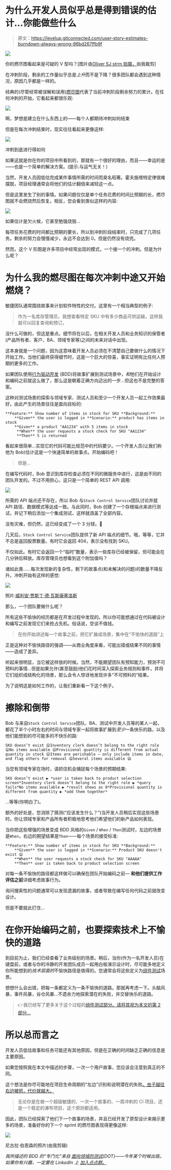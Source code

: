 # 为什么开发人员似乎总是得到错误的估计…你能做些什么

> 原文：<https://levelup.gitconnected.com/user-story-estimates-burndown-always-wrong-96bd267ffb9f>

![](img/4cc563d9533335e7eeeb12da92778c1e.png)

你的燃尽图看起来是可疑的 V 型吗？[图片由[Oliver SJ strm 拍摄，](https://unsplash.com/@ollivves?utm_source=medium&utm_medium=referral)由我裁剪]

在冲刺阶段，剩余的工作量似乎总是*上升*而不是下降？很多团队都会遇到这种情况，原因几乎都是一样的。

经典的(尽管经常被误解和误用)[燃尽图](https://en.wikipedia.org/wiki/Burn_down_chart)代表了当前冲刺阶段剩余努力的累计。在任何冲刺的开始，它看起来都很乐观:

![](img/b1efe893940c9b399c6d5c64607b355c.png)

啊，梦想是建立在什么东西上的——每个人都期待冲刺如何结束

但是在每次冲刺结束时，现实往往看起来更像这样:

![](img/f61359b0aa5ce6f2e4c644d94c0cd8d8.png)

冲刺到底进行得如何

如果这就是你在你的项目中所看到的，那就有一个很好的理由，而且——幸运的是——也是一个简单的解决方案。(提示:与运气无关！)

当然，开发人员因低估完成某件事情所需的时间而臭名昭著。霍夫施塔特定律很难摆脱，项目经理通常会将他们的估计翻倍来减轻这一点。

但是这里发生了别的事情。如果问题仅仅是单个任务花费的时间比预期的长，燃尽图就不会燃烧然后恢复。相反，您会看到类似这样的内容:

![](img/e588a430dbf3c832b90e43987aa2f7c0.png)

如果估计是欠火候，它甚至勉强烧毁…

每项任务花费的时间都比预期的要长，所以到冲刺阶段结束时，只完成了几项任务。剩余的努力会慢慢减少，永远不会达到 0。但是仍然没有烧完。

然而，这个 V 形图是许多项目中经常出现的模式，一个接一个的冲刺。但是为什么呢？

# 为什么我的燃尽图在每次冲刺中途又开始燃烧？

敏捷团队通常围绕故事来计划软件特性的交付。这里有一个相当典型的例子:

> 作为一名库存管理员，我想查看特定 SKU 中有多少商品可供运输，这样我就可以回复查询和预订。

没什么可做的，但这是重点。细节将在以后，在相关开发人员和业务知识的保管者(产品所有者、客户、BA、领域专家等)之间的未来对话中出现。

这本身就是一个问题，因为这意味着开发人员必须在不清楚自己要做什么的情况下开始工作。当他们最终获得细节时，这是一个巨大的惊喜，事实证明有比任何人预期的更多的工作。

如果团队使用[行为驱动开发](https://medium.com/@aparna.gopalakrishnan/https-medium-com-aparna-small-things-about-bdd-a08b8196733) (BDD)将故事扩展到测试场景中，*和*他们在开始设计和编码之前就这么做了，那么这是朝着正确方向迈出的一步…但这也不是完整的答案。

这种对测试场景的探索与领域专家、测试人员和至少一个开发人员一起工作效果最好。由此产生的场景往往是面向目标的:

```
**Feature:** Show number of items in stock for SKU **Background:**
    **Given** the user is logged in **Scenario:** product has items in stock
    **Given** a product "AA1234" with 5 items in stock
     **When** the user requests a stock check for SKU "AA1234"
     **Then** 5 is returned
```

看起来很简单…实现它的代码可能比规范中的代码要少。一个开发人员(让我们称他为 Bob)估计这是一个快速简单的故事点。开始编码吧！

> 但是…

在编写代码时，Bob 意识到库存检查必须在不同的微服务中进行，这是由不同的团队开发的。不过不用担心，这只是一个简单的 REST API 调用:

![](img/dfde836df9464d865381f5181440d159.png)

所需的 API 端点还不存在，所以 Bob 与`Stock Control Service`团队讨论并就 API 路径、数据模式等达成一致。与此同时，Bob 创建了一个存根端点来进行测试，并记下稍后添加一个集成测试，这样就涵盖了全部内容。

没有灾难，但仍然，这已经变成了一个 3 分球。🤔

几天后，`Stock Control Service`团队提供了新 API 端点的细节。哦，等等，它并不总是返回股票数量。有时它会返回 404，表示没有找到 SKU。

不仅如此。有时它会返回一个“临时”数量，表示一些库存已经被保留，但可能会在几分钟后释放。库存管理员也想看到这个附加值吗？

诸如此类……每次发现新的复杂性，剩下的故事点(和未解决的问题)的数量不降反升。冲刺开始有这样的感觉:

![](img/6289ba3af2d7745c15442c29c65e7776.png)

照片:[威利安·贾斯丁·德·瓦斯康塞洛斯](https://unsplash.com/@willianjusten?utm_source=medium&utm_medium=referral)

那么，一个团队要做什么呢？

所有这些不愉快的经历都是在开发过程中发现的。所以你可能想通过在代码被设计和编写之前发现它们来抢占先机。俗话说，空谈不值钱。

> 在你开始讲述每一个故事之前，把它扩展成场景，集中在“不愉快的道路”上

正是这种对不愉快路径的强调——从商业角度来看，可能出错或结果不同的事情——造成了差异。

听起来很明显，当它被这样放的时候。当然，不能期望团队有预知能力，预测不可预料的事情…但是如果允许(甚至鼓励)他们花时间深入探索业务规则和事件，并将它们组织成结构化的场景，那么会令人惊讶地发现许多“不可预料的”结果。

为了说明这是如何工作的，让我们重新看一下这个例子。

# 擦除和倒带

Bob 与来自`Stock Control Service`团队、BA、测试中开发人员等的某人一起，都花了半个小时左右的时间与领域专家一起将故事扩展到*至少*一条快乐的路，以及他们能想到的尽可能多的不快乐的路:

```
SKU doesn’t exist 😦Inventory clerk doesn’t belong to the right role 😦No items available 😦Provisional quantity is different from actual quantity in stock 😦Items are perishable — only include items in date, and flag others for removal 😦Several items available 😃
```

当您有领域专家在场时，请抓住机会捕捉每个场景的预期结果:

```
SKU doesn’t exist ▶ *user is taken back to product selection screen*Inventory clerk doesn’t belong to the right role ▶ *query fails*No items available ▶ *result shows as 0*Provisional quantity is different from quantity ▶ *add them together*
```

…等等(你明白了)。

额外的好处是，您消除了猜测(“应该发生什么？”)当开发人员稍后实现这些场景时。你让领域专家和产品所有者积极地思考他们希望他们的新产品如何表现。

当你把这些增强的场景变成 BDD 风格的`Given` / `When` / `Then`测试时，左边的场景是`When`，右边的期望结果是`Then`——每个场景的接受标准:

```
**Feature:** Show number of items in stock for SKU **Background:**
    **Given** the user is logged in **Scenario:** Product SKU doesn't exist 😦
    **When** the user requests a stock check for SKU "AAAAA"
    **Then** user is taken back to product selection screen
```

对每一条不愉快的路径都这样做可以确保在团队开始编码之前— **和他们提供工作评估之前**详细考虑故事行为。

询问搜索性的问题通常可以发现遗漏的故事，或者导致在编写任何代码之前就改变设计。

但是不要就此打住…

# 在你开始编码之前，也要探索技术上不愉快的道路

到目前为止，我们已经查看了业务级别的场景。稍后，当你(作为一名开发人员)在键盘前，或者与你的冷静的开发团队成员一起用白板演示设计时，尽可能多地定义你所能想到的*技术层面的*不愉快路径是值得的。您通常会将这些定义为[组件测试](/write-tests-at-three-levels-909561a9544b)场景。

想想什么会出错，把每一条都定义为一条不愉快的道路。那就再考虑一下。头脑风暴，事件风暴，谷仓风暴…不遗余力地探索潜在的失败，并交替快乐的道路。

> 👉我已经写了更多关于这个过程的[组件测试部分。请将其视为本文的第 2 部分…](https://codeburst.io/component-tests-vs-unit-tests-tdd-71b921d48907)

# 所以总而言之

开发人员低估故事和任务可能还有其他原因，但是在正确的时间缺乏正确的信息是主要原因。

如果您按照我在本文中描述的步骤，一次一个用户故事，您应该会注意到真正的不同。

这个想法是你尽可能地在项目生命周期的“左边”识别和说明潜在的失败[。虫子越往右边被抓，代价就越大。](https://www.stickyminds.com/article/shift-left-approach-software-testing)

> 无论你是在做一个超级敏捷的、一次一个故事的、一周冲刺的 CI 项目，还是一个稳定的瀑布项目，这个原则都适用。

因此，团队已经探索了他们下一个故事的场景，并且已经开发了原型设计来揭示更多的场景，准备好你的下一个 sprint 的燃尽图表现得更像这样:

![](img/8eb97b4adfbb3ae43af552c969ca8f75.png)

尼古拉·伯恩森的照片(由我剪辑)

*我所描述的 BDD 的“专门化”来自* [*面向领域的测试*](https://www.domainorientedtesting.com/)*(DOT)——今年某个时候出版。如果你有兴趣，一定要在 LinkedIn* *上* [*加入点点群。*](https://www.linkedin.com/groups/13804489/)